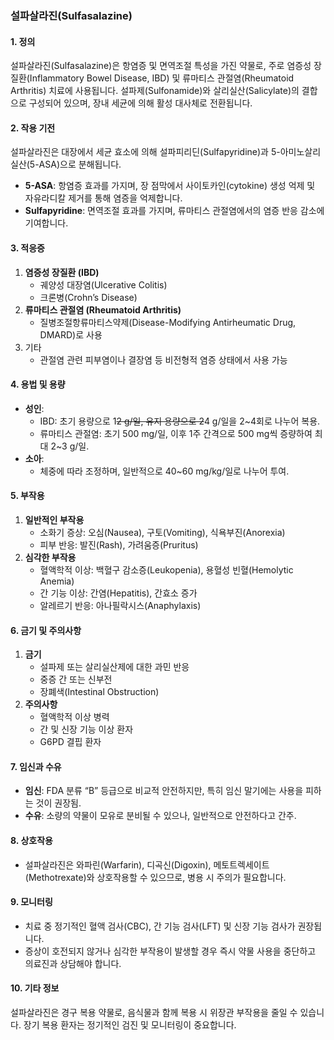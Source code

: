 ### 설파살라진(Sulfasalazine)

#### 1. 정의

설파살라진(Sulfasalazine)은 항염증 및 면역조절 특성을 가진 약물로, 주로 염증성 장질환(Inflammatory Bowel Disease, IBD) 및 류마티스 관절염(Rheumatoid Arthritis) 치료에 사용됩니다. 설파제(Sulfonamide)와 살리실산(Salicylate)의 결합으로 구성되어 있으며, 장내 세균에 의해 활성 대사체로 전환됩니다.

#### 2. 작용 기전

설파살라진은 대장에서 세균 효소에 의해 설파피리딘(Sulfapyridine)과 5-아미노살리실산(5-ASA)으로 분해됩니다.

- **5-ASA**: 항염증 효과를 가지며, 장 점막에서 사이토카인(cytokine) 생성 억제 및 자유라디칼 제거를 통해 염증을 억제합니다.
- **Sulfapyridine**: 면역조절 효과를 가지며, 류마티스 관절염에서의 염증 반응 감소에 기여합니다.

#### 3. 적응증

1. **염증성 장질환 (IBD)**
    - 궤양성 대장염(Ulcerative Colitis)
    - 크론병(Crohn’s Disease)
2. **류마티스 관절염 (Rheumatoid Arthritis)**
    - 질병조절항류마티스약제(Disease-Modifying Antirheumatic Drug, DMARD)로 사용
3. 기타
    - 관절염 관련 피부염이나 결장염 등 비전형적 염증 상태에서 사용 가능

#### 4. 용법 및 용량

- **성인**:
    - IBD: 초기 용량으로 1~~2 g/일, 유지 용량으로 2~~4 g/일을 2~4회로 나누어 복용.
    - 류마티스 관절염: 초기 500 mg/일, 이후 1주 간격으로 500 mg씩 증량하여 최대 2~3 g/일.
- **소아**:
    - 체중에 따라 조정하며, 일반적으로 40~60 mg/kg/일로 나누어 투여.

#### 5. 부작용

1. **일반적인 부작용**
    - 소화기 증상: 오심(Nausea), 구토(Vomiting), 식욕부진(Anorexia)
    - 피부 반응: 발진(Rash), 가려움증(Pruritus)
2. **심각한 부작용**
    - 혈액학적 이상: 백혈구 감소증(Leukopenia), 용혈성 빈혈(Hemolytic Anemia)
    - 간 기능 이상: 간염(Hepatitis), 간효소 증가
    - 알레르기 반응: 아나필락시스(Anaphylaxis)

#### 6. 금기 및 주의사항

1. **금기**
    - 설파제 또는 살리실산제에 대한 과민 반응
    - 중증 간 또는 신부전
    - 장폐색(Intestinal Obstruction)
2. **주의사항**
    - 혈액학적 이상 병력
    - 간 및 신장 기능 이상 환자
    - G6PD 결핍 환자

#### 7. 임신과 수유

- **임신**: FDA 분류 “B” 등급으로 비교적 안전하지만, 특히 임신 말기에는 사용을 피하는 것이 권장됨.
- **수유**: 소량의 약물이 모유로 분비될 수 있으나, 일반적으로 안전하다고 간주.

#### 8. 상호작용

- 설파살라진은 와파린(Warfarin), 디곡신(Digoxin), 메토트렉세이트(Methotrexate)와 상호작용할 수 있으므로, 병용 시 주의가 필요합니다.

#### 9. 모니터링

- 치료 중 정기적인 혈액 검사(CBC), 간 기능 검사(LFT) 및 신장 기능 검사가 권장됩니다.
- 증상이 호전되지 않거나 심각한 부작용이 발생할 경우 즉시 약물 사용을 중단하고 의료진과 상담해야 합니다.

#### 10. 기타 정보

설파살라진은 경구 복용 약물로, 음식물과 함께 복용 시 위장관 부작용을 줄일 수 있습니다. 장기 복용 환자는 정기적인 검진 및 모니터링이 중요합니다.